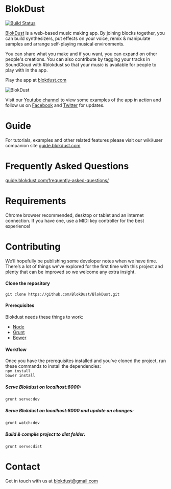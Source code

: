 BlokDust
========

[![Build Status](https://travis-ci.org/BlokDust/BlokDust.svg)](https://travis-ci.org/BlokDust/BlokDust)

[BlokDust](https://blokdust.com) is a web-based music making app. By joining blocks together, you can build synthesizers, put effects on your voice, remix & manipulate samples and arrange self-playing musical environments.

You can share what you make and if you want, you can expand on other people's creations. You can also contribute by tagging your tracks in SoundCloud with #blokdust so that your music is available for people to play with in the app.

Play the app at [blokdust.com](https://blokdust.com)

![BlokDust](https://guide.blokdust.com/wp-content/uploads/2016/03/synth01_4b.jpg "Creating a synth in BlokDust")


Visit our [Youtube channel](https://www.youtube.com/channel/UCukBbnIMiUZBbD4fJHrcHZQ) to view some examples of the app in action and follow us on [Facebook](https://www.facebook.com/blokdust) and [Twitter](https://twitter.com/blokdust) for updates.



# Guide
For tutorials, examples and other related features please visit our wiki/user companion site [guide.blokdust.com](https://guide.blokdust.com)



# Frequently Asked Questions
[guide.blokdust.com/frequently-asked-questions/](https://guide.blokdust.com/frequently-asked-questions/)



# Requirements 
Chrome browser recommended, desktop or tablet and an internet connection. If you have one, use a MIDI key controller for the best experience!



# Contributing

We’ll hopefully be publishing some developer notes when we have time. There’s a lot of things we’ve explored for the first time with this project and plenty that can be improved so we welcome any extra insight.

#### Clone the repository   
`git clone https://github.com/BlokDust/BlokDust.git`

#### Prerequisites 
Blokdust needs these things to work:
- [Node](https://nodejs.org)
- [Grunt](http://gruntjs.com/getting-started)
- [Bower](https://bower.io/)

#### Workflow
Once you have the prerequisites installed and you've cloned the project, run these commands to install the dependencies:    
`npm install`     
`bower install`

##### Serve Blokdust on localhost:8000:
`grunt serve:dev`  

##### Serve Blokdust on localhost:8000 and update on changes:
`grunt watch:dev`  

##### Build & compile project to dist folder: 
`grunt serve:dist`


# Contact
Get in touch with us at [blokdust@gmail.com](mailto:blokdust@gmail.com)
